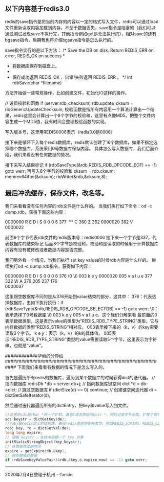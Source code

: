 以下内容基于redis3.0
----------------------------------------------
redis的save指令是把当前内存的内容以一定的格式写入文件，redis可以通过load文件重新读取内容加载到内存，不至于数据丢失，save指令是阻塞的（我们可以
通过测试发现save不执行完，其他指令例如get是无法执行的），相对save的还有bgsave指令，后期我也将介绍bgsave指令是怎么执行的。

save指令实行的是以下方法：
/* Save the DB on disk. Return REDIS_ERR on error, REDIS_OK on success 
 *
 * 将数据库保存到磁盘上。
 *
 * 保存成功返回 REDIS_OK ，出错/失败返回 REDIS_ERR 。
 */
int rdbSave(char *filename)

方法开始做一些常规操作，比如创建文件，初始化IO这样的操作。

// 设置校验和函数
if (server.rdb_checksum)
    rdb.update_cksum = rioGenericUpdateChecksum;
校验函数是指所有内容用一个算法计算出一个结果，redis这里会计算出一个8个字节的校验和，这里有点像MD5，把整个文件内容生成一个MD5值，我有时间会整理校验函数的实现。

写入版本号，这里用REDIS0006表示（redis3.0是0006）

接下来是循环下入每个redis数据库，redis默认创建了16个数据库，如果不指定选择哪个数据库，系统采用0号数据库保存内容。
具体怎么写入数据库，我们后面介绍，我们来看没有任何数据的情况。

接下来写入结束标记
if (rdbSaveType(&rdb,REDIS_RDB_OPCODE_EOF) == -1) goto werr;
再写入8个字节的校验和
cksum = rdb.cksum;
memrev64ifbe(&cksum);
rioWrite(&rdb,&cksum,8);

最后冲洗缓存，保存文件，改名等。
--------------------------
我们来看看没有任何内容的rdb文件是什么样的。
当我们执行如下命令：od -c dump.rdb，获得下面这些内容：

0000000    R   E   D   I   S   0   0   0   6 377   ܳ  **   C 360   Z 362
0000020  362   V                                                        
0000022

前面9个字节代表rdb文件的redis版本号：redis0006
接下来一个字节是337，代表数据库的结束标记
后面8个字节是校验和，校验和是读取的时候用于计算数据库内容有没有被修改或者数据内容是否完整。

我们另外看一个情况，当我们执行 set key value的时候rdb内容是什么样的。
继续执行od -c dump.rdb指令，获得如下内容：

0000000    R   E   D   I   S   0   0   0   6 376  \0  \0 003   k   e   y
0000020  005   v   a   l   u   e 377     322   W   A 376 205 237 176    
0000037

这里跟空数据库不同的是从376开始到value结束的部分，这其中：
376：代表选择数据库，由如下执行执行：if (rdbSaveType(&rdb,REDIS_RDB_OPCODE_SELECTDB) == -1) goto werr;
\0：表示选择了0号数据库
\0 003 k e y 005 v a l u e，这个我们分解来看
  最前面的0表示数据类型，这是表示value的类型为“REDIS_RDB_TYPE_STRING”类型，它与内存数据的类型“REDIS_STRING”相对应。
  003表示接下来的（k，v）的key需要读取3个字节。
  k e y：表示（k，v）的k的具体值。
  005表示“REDIS_RDB_TYPE_STRING”类型的value需要读取5个字节，这里表示为字符串，也就是“value”。
  

############华丽的分界线############################################################
下面我们来看看有数据的情况下是怎么写入的。

首先是遍历所有redis的数据库，遍历到某个数据库的时候获得dict的迭代器。
// 指向数据库
redisDb *db = server.db+j;
// 指向数据库键空间
dict *d = db->dict;
// 跳过空数据库
if (dictSize(d) == 0) continue;
// 创建键空间迭代器
di = dictGetSafeIterator(d);

然后通过迭代器遍历所有的dictEntry，把key和value写入到文件。
```c
//这里的sds是char *的一个扩转，兼容C语言原始的char *，同时记录字节长度，扩转了很多方法，例如字符串拼接。
sds keystr = dictGetKey(de);    
//robj是redis定义的结构体，兼容redis使用的各种类型，例如REDIS_STRING，REDIS_LIST，REDIS_SET，REDIS_ZSET，REDIS_HASH。
robj key, *o = dictGetVal(de);  
long long expire;
// 根据 keystr ，在栈中创建一个 key 对象
initStaticStringObject(key,keystr);
// 获取键的过期时间
expire = getExpire(db,&key);
// 保存键值对数据
if (rdbSaveKeyValuePair(&rdb,&key,o,expire,now) == -1) goto werr;
```


-------------------------------------------------------------
2020年7月4日整理于杭州
--fancie
